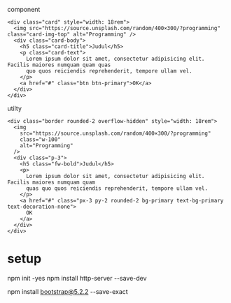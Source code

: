 component
```
<div class="card" style="width: 18rem">
  <img src="https://source.unsplash.com/random/400×300/?programming" class="card-img-top" alt="Programming" />
  <div class="card-body">
    <h5 class="card-title">Judul</h5>
    <p class="card-text">
      Lorem ipsum dolor sit amet, consectetur adipisicing elit. Facilis maiores numquam quam quas
      quo quos reiciendis reprehenderit, tempore ullam vel.
    </p>
    <a href="#" class="btn btn-primary">OK</a>
  </div>
</div>
```

utilty
```
<div class="border rounded-2 overflow-hidden" style="width: 18rem">
  <img
    src="https://source.unsplash.com/random/400×300/?programming"
    class="w-100"
    alt="Programming"
  />
  <div class="p-3">
    <h5 class="fw-bold">Judul</h5>
    <p>
      Lorem ipsum dolor sit amet, consectetur adipisicing elit. Facilis maiores numquam quam
      quas quo quos reiciendis reprehenderit, tempore ullam vel.
    </p>
    <a href="#" class="px-3 py-2 rounded-2 bg-primary text-bg-primary text-decoration-none">
      OK
    </a>
  </div>
</div>
```

# setup
npm init -yes
npm install http-server --save-dev

npm install bootstrap@5.2.2 --save-exact
<link rel="stylesheet" href="node_modules/bootstrap/dist/css/bootstrap.min.css" />